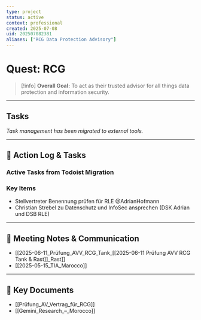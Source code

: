 ```yaml
---
type: project
status: active
context: professional
created: 2025-07-08
uid: 202507082381
aliases: ["RCG Data Protection Advisory"]
---
```


# Quest: RCG

> [!info]
> **Overall Goal:** To act as their trusted advisor for all things data protection and information security.

---

## Tasks

*Task management has been migrated to external tools.*

---

## 📝 Action Log & Tasks

### Active Tasks from Todoist Migration
### Key Items
- Stellvertreter Benennung prüfen für RLE @AdrianHofmann
- Christian Strebel zu Datenschutz und InfoSec ansprechen (DSK Adrian und DSB RLE)


---
## 💬 Meeting Notes & Communication
- [[2025-06-11_Prüfung_AVV_RCG_Tank_[[2025-06-11 Prüfung AVV RCG Tank & Rast]]_Rast]]
- [[2025-05-15_TIA_Marocco]]

---
## 📎 Key Documents
- [[Prüfung_AV_Vertrag_für_RCG]]
- [[Gemini_Research_–_Morocco]]

